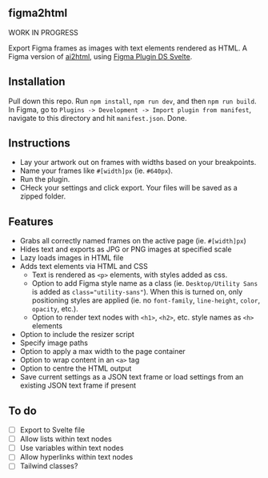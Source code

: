 ## figma2html

WORK IN PROGRESS

Export Figma frames as images with text elements rendered as HTML. A Figma version of [ai2html](http://ai2html.org), using [Figma Plugin DS Svelte](https://github.com/thomas-lowry/figma-plugin-ds-svelte).

## Installation

Pull down this repo. Run `npm install`, `npm run dev`, and then `npm run build`. In Figma, go to `Plugins -> Development -> Import plugin from manifest`, navigate to this directory and hit `manifest.json`. Done.

## Instructions

- Lay your artwork out on frames with widths based on your breakpoints.
- Name your frames like `#[width]px` (ie. `#640px`).
- Run the plugin.
- CHeck your settings and click export. Your files will be saved as a zipped folder.

## Features
- Grabs all correctly named frames on the active page (ie. `#[width]px`)
- Hides text and exports as JPG or PNG images at specified scale
- Lazy loads images in HTML file
- Adds text elements via HTML and CSS
    - Text is rendered as `<p>` elements, with styles added as css.
    - Option to add Figma style name as a class (ie. `Desktop/Utility Sans` is added as `class="utility-sans"`). When this is turned on, only positioning styles are applied (ie. no `font-family`, `line-height`, `color`, `opacity`, etc.).
    - Option to render text nodes with `<h1>`, `<h2>`, etc. style names as `<h>` elements
- Option to include the resizer script
- Specify image paths
- Option to apply a max width to the page container
- Option to wrap content in an `<a>` tag
- Option to centre the HTML output
- Save current settings as a JSON text frame or load settings from an existing JSON text frame if present


## To do

- [ ] Export to Svelte file
- [ ] Allow lists within text nodes
- [ ] Use variables within text nodes
- [ ] Allow hyperlinks within text nodes
- [ ] Tailwind classes?
